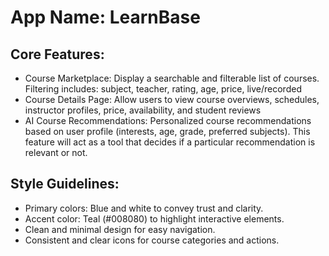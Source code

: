 # **App Name**: LearnBase

## Core Features:

- Course Marketplace: Display a searchable and filterable list of courses. Filtering includes: subject, teacher, rating, age, price, live/recorded
- Course Details Page: Allow users to view course overviews, schedules, instructor profiles, price, availability, and student reviews
- AI Course Recommendations: Personalized course recommendations based on user profile (interests, age, grade, preferred subjects). This feature will act as a tool that decides if a particular recommendation is relevant or not.

## Style Guidelines:

- Primary colors: Blue and white to convey trust and clarity.
- Accent color: Teal (#008080) to highlight interactive elements.
- Clean and minimal design for easy navigation.
- Consistent and clear icons for course categories and actions.